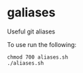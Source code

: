 # galiases
Useful git aliases

To use run the following: 
```shell
chmod 700 aliases.sh
./aliases.sh
```

